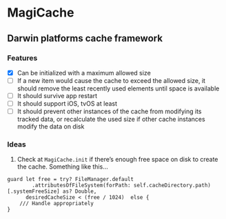 # MagiCache

## Darwin platforms cache framework

### Features

- [x] Can be initialized with a maximum allowed size
- [ ] If a new item would cause the cache to exceed the allowed size, it should remove the least recently used elements until space is available
- [ ] It should survive app restart
- [ ] It should support iOS, tvOS at least
- [ ] It should prevent other instances of the cache from modifying its tracked data, or recalculate the used size if other cache instances modify the data on disk

### Ideas

1.  Check at  `MagiCache.init`  if there’s enough free space on disk to create the cache. Something like this…
```
guard let free = try? FileManager.default
        .attributesOfFileSystem(forPath: self.cacheDirectory.path)[.systemFreeSize] as? Double,
      desiredCacheSize < (free / 1024)  else {
    /// Handle appropriately
}
```

